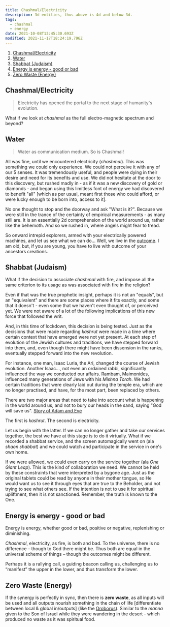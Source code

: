 ```yaml
---
title: Chashmal/Electricity
description: 3d entities, thus above is 4d and below 3d.
tags:
  - chashmal
  - energy
date: 2021-10-08T13:45:30.693Z
modified: 2021-11-17T18:24:19.796Z
---
```


1. [Chashmal/Electricity](#chashmalelectricity)
2. [Water](#water)
3. [Shabbat (Judaism)](#shabbat-judaism)
4. [Energy is energy - good or bad](#energy-is-energy---good-or-bad)
5. [Zero Waste (Energy)](#zero-waste-energy)

## Chashmal/Electricity

> Electricity has opened the portal to the next stage of humanity's evolution.

What if we look at _chashmal_ as the full electro-magnetic spectrum and beyond?

## Water

> Water as communication medium. So is Chashmal!

All was fine, until we encountered electricity (_chashmal_). This was something we could only experience. We could not perceive it with any of our 5 senses. It was tremendously useful, and people were dying in their desire and need for its benefits and use. We did not hesitate at the door to this discovery, but rushed madly in - as if it was a new discovery of gold or diamonds - and began using this limitless font of energy we had discovered to benefit "all" [which as per usual, meant first those who could afford, or were lucky enough to be born into, access to it].

No one thought to stop and the doorway and ask "What is it?". Because we were still in the trance of the certainty of empirical measurements - as many still are. It is an essentially 2d comprehension of the world around us, rather like the behemoth. And so we rushed in, where angels might fear to tread.

So onward intrepid explorers, armed with your electrically powered machines, and let us see what we can do... Well, we live in the [outcome](intention.html). I am old, but, if you are young, you have to live with outcome of your ancestors creations.

## Shabbat (Judaism)

What if the decision to associate _chashmal_ with fire, and impose all the same criterion to its usage as was associated with fire in the religion?

Even if that was the true prophetic insight, perhaps it is not an "equals", but an "equivalent" and there are some places where it fits exactly, and some that it doesn't - even some that we haven't even thought of, or perceived yet. We were not aware of a lot of the following implications of this new force that followed the writ.

And, in this time of lockdown, this decision is being tested. Just as the decisions that were made regarding _kashrut_ were made in a time where certain context that have emerged were not yet present. At each step of evolution of the Jewish cultures and traditions, we have stepped forward into them, and, even though there might have been dissension in the ranks, eventually stepped forward into the new revolution.

For instance, one man, Isaac Luria, the Ari, changed the course of Jewish evolution. Another Isaac..., not even an ordained rabbi, significantly influenced the way we conducted our affairs. Rambam, Maimonides, influenced many generations of Jews with his _Mishna Torah_. We had certain traditions that were clearly laid out during the temple era, which are no longer practised, and have, for the most part, been replaced by others.

There are two major areas that need to take into account what is happening in the world around us, and not to bury our heads in the sand, saying "God will save us". [Story of Adam and Eve](adam_eve.html)

The first is _kashrut_. The second is electricity.

Let us begin with the latter. If we can no longer gather and take our services together, the best we have at this stage is to do it virtually. What if we recorded a shabbat service, and the screen automagically went on (ala _shaon shabbat_) and we could watch and participate in the service in one's own home.

If we were allowed, we could even carry on the service together (ala _One Giant Leap_). This is the kind of collaboration we need. We cannot be held by these constraints that were interpreted by a bygone age. Just as the original tablets could be read by anyone in their mother tongue, so He would want us to see it through eyes that are true to the Beholder, and not trying to see what others see. If the intention is not to use it for spiritual upliftment, then it is not sanctioned. Remember, the truth is known to the One.

## Energy is energy - good or bad

Energy is energy, whether good or bad, positive or negative, replenishing or diminishing.

_Chashmal_, electricity, as fire, is both and bad. To the universe, there is no difference – though to God there might be. Thus both are equal in the universal scheme of things – though the outcomes might be different.

Perhaps it is a rallying call, a guiding beacon calling us, challenging us to “manifest” the upper in the lower, and thus transform the lower.

## Zero Waste (Energy)

If the synergy is perfectly in sync, then there is **zero waste**, as all inputs will be used and all outputs nourish something in the chain of life [differentiate between local & global in/outputs] (like the [Oroborus](oroborus.html)). Similar to the _manna_ given to the Son of Israel while they were wandering in the desert - which produced no waste as it was spiritual food.
